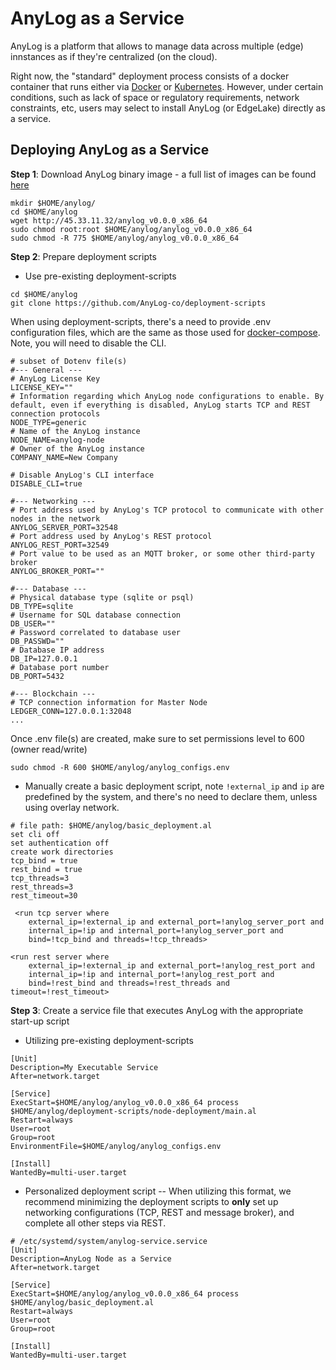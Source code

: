 # AnyLog as a Service

AnyLog is a platform that allows to manage data across multiple (edge) innstances as if they're 
centralized (on the cloud). 

Right now, the "standard" deployment process consists of a docker container that runs either via 
[Docker](Quick%20Deployment.md) or [Kubernetes](deploying_node.md). However, under certain conditions, such as
lack of space or regulatory requirements, network constraints, etc, users may select to install AnyLog (or EdgeLake) 
directly as a service.

## Deploying AnyLog as a Service 
**Step 1**: Download AnyLog binary image - a full list of images can be found <a href="http://45.33.11.32/" target="blank">here</a>
```shell
mkdir $HOME/anylog/
cd $HOME/anylog
wget http://45.33.11.32/anylog_v0.0.0_x86_64
sudo chmod root:root $HOME/anylog/anylog_v0.0.0_x86_64
sudo chmod -R 775 $HOME/anylog/anylog_v0.0.0_x86_64
```

**Step 2**: Prepare deployment scripts 
* Use pre-existing deployment-scripts 
```shell
cd $HOME/anylog
git clone https://github.com/AnyLog-co/deployment-scripts
```

When using deployment-scripts, there's  a need to provide .env configuration files, which are the same as 
those used for <a href="https://github.com/AnyLog-co/docker-compose/tree/main/docker-makefile/generic-configs" target="_blank">docker-compose</a>.
Note, you will need to disable the CLI. 
```dotenv
# subset of Dotenv file(s) 
#--- General ---
# AnyLog License Key
LICENSE_KEY=""
# Information regarding which AnyLog node configurations to enable. By default, even if everything is disabled, AnyLog starts TCP and REST connection protocols
NODE_TYPE=generic
# Name of the AnyLog instance
NODE_NAME=anylog-node
# Owner of the AnyLog instance
COMPANY_NAME=New Company

# Disable AnyLog's CLI interface
DISABLE_CLI=true

#--- Networking ---
# Port address used by AnyLog's TCP protocol to communicate with other nodes in the network
ANYLOG_SERVER_PORT=32548
# Port address used by AnyLog's REST protocol
ANYLOG_REST_PORT=32549
# Port value to be used as an MQTT broker, or some other third-party broker
ANYLOG_BROKER_PORT=""

#--- Database ---
# Physical database type (sqlite or psql)
DB_TYPE=sqlite
# Username for SQL database connection
DB_USER=""
# Password correlated to database user
DB_PASSWD=""
# Database IP address
DB_IP=127.0.0.1
# Database port number
DB_PORT=5432

#--- Blockchain ---
# TCP connection information for Master Node
LEDGER_CONN=127.0.0.1:32048
...
```

Once .env file(s) are created, make sure to set permissions level to 600 (owner read/write)
```shell
sudo chmod -R 600 $HOME/anylog/anylog_configs.env
```

* Manually create a basic deployment script, note `!external_ip` and `ip` are predefined by the system, and there's 
no need to declare them, unless using overlay network.
```anylog
# file path: $HOME/anylog/basic_deployment.al
set cli off
set authentication off
create work directories
tcp_bind = true
rest_bind = true
tcp_threads=3
rest_threads=3
rest_timeout=30

 <run tcp server where
    external_ip=!external_ip and external_port=!anylog_server_port and
    internal_ip=!ip and internal_port=!anylog_server_port and
    bind=!tcp_bind and threads=!tcp_threads>

<run rest server where
    external_ip=!external_ip and external_port=!anylog_rest_port and
    internal_ip=!ip and internal_port=!anylog_rest_port and
    bind=!rest_bind and threads=!rest_threads and timeout=!rest_timeout>
```

 

**Step 3**: Create a service file that executes AnyLog with the appropriate start-up script 
* Utilizing pre-existing deployment-scripts
```editorconfig
[Unit]
Description=My Executable Service
After=network.target

[Service]
ExecStart=$HOME/anylog/anylog_v0.0.0_x86_64 process $HOME/anylog/deployment-scripts/node-deployment/main.al
Restart=always
User=root
Group=root
EnvironmentFile=$HOME/anylog/anylog_configs.env

[Install]
WantedBy=multi-user.target
```

* Personalized deployment script -- When utilizing this format, we recommend minimizing the deployment scripts to **only**
set up networking configurations (TCP, REST and message broker), and complete all other steps via REST.
```editorconfig
# /etc/systemd/system/anylog-service.service
[Unit]
Description=AnyLog Node as a Service 
After=network.target

[Service]
ExecStart=$HOME/anylog/anylog_v0.0.0_x86_64 process $HOME/anylog/basic_deployment.al
Restart=always
User=root
Group=root

[Install]
WantedBy=multi-user.target
```
